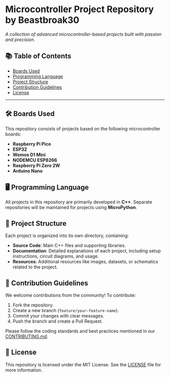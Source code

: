 # Microcontroller Project Repository by Beastbroak30
<!-- Replace with your image link or upload your own banner -->

*A collection of advanced microcontroller-based projects built with passion and precision.*

## 📚 Table of Contents
- [Boards Used](#boards-used)
- [Programming Language](#programming-language)
- [Project Structure](#project-structure)
- [Contribution Guidelines](#contribution-guidelines)
- [License](#license)

---

## 🛠️ Boards Used

This repository consists of projects based on the following microcontroller boards:

- **Raspberry Pi Pico**
- **ESP32**
- **Wemos D1 Mini**
- **NODEMCU ESP8266**
- **Raspberry Pi Zero 2W**
- **Arduino Nano**

## 🖥️ Programming Language

All projects in this repository are primarily developed in **C++**. Separate repositories will be maintained for projects using **MicroPython**.

## 📁 Project Structure

Each project is organized into its own directory, containing:

- **Source Code**: Main C++ files and supporting libraries.
- **Documentation**: Detailed explanations of each project, including setup instructions, circuit diagrams, and usage.
- **Resources**: Additional resources like images, datasets, or schematics related to the project.

## 🤝 Contribution Guidelines

We welcome contributions from the community! To contribute:

1. Fork the repository.
2. Create a new branch (`feature/your-feature-name`).
3. Commit your changes with clear messages.
4. Push the branch and create a Pull Request.

Please follow the coding standards and best practices mentioned in our [CONTRIBUTING.md](CONTRIBUTING.md).

## 📜 License

This repository is licensed under the MIT License. See the [LICENSE](LICENSE) file for more information.
